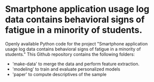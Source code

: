 # Smartphone application usage log data contains behavioral signs of fatigue in a minority of students.

Openly available Python code for the project "Smartphone application usage log data contains behavioral signs of fatigue in a minority of students." This Github repository contains the following folders: 
- 'make-data' to merge the data and perform feature extraction. 
- 'modeling' to train and evaluate personalized models
- 'paper' to compute descriptives of the sample 